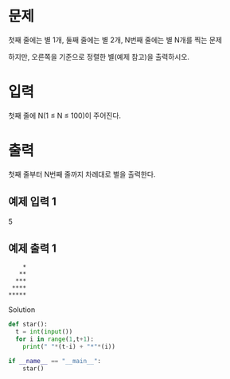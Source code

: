# 문제
첫째 줄에는 별 1개, 둘째 줄에는 별 2개, N번째 줄에는 별 N개를 찍는 문제

하지만, 오른쪽을 기준으로 정렬한 별(예제 참고)을 출력하시오.

# 입력
첫째 줄에 N(1 ≤ N ≤ 100)이 주어진다.

# 출력
첫째 줄부터 N번째 줄까지 차례대로 별을 출력한다.

## 예제 입력 1 
5
## 예제 출력 1
```
    *
   **
  ***
 ****
*****
```
Solution
```python
def star():
  t = int(input())
  for i in range(1,t+1):
    print(" "*(t-i) + "*"*(i))

if __name__ == "__main__":
    star()    
```
